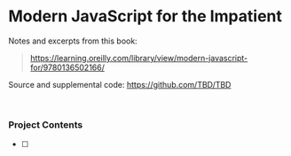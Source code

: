 # Modern JavaScript for the Impatient

Notes and excerpts from this book:

> https://learning.oreilly.com/library/view/modern-javascript-for/9780136502166/

Source and supplemental code: https://github.com/TBD/TBD 

<br>

### Project Contents

- [ ] 
